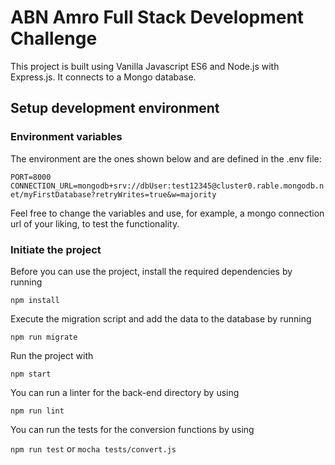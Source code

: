 # ABN Amro Full Stack Development Challenge

This project is built using Vanilla Javascript ES6 and Node.js with Express.js. It connects to a Mongo database.

## Setup development environment

### Environment variables

The environment are the ones shown below and are defined in the .env file:

`PORT=8000`
`CONNECTION_URL=mongodb+srv://dbUser:test12345@cluster0.rable.mongodb.net/myFirstDatabase?retryWrites=true&w=majority`

Feel free to change the variables and use, for example, a mongo connection url of your liking, to test the functionality.

### Initiate the project

Before you can use the project, install the required dependencies by running

`npm install`

Execute the migration script and add the data to the database by running

`npm run migrate`

Run the project with 

`npm start`

You can run a linter for the back-end directory by using 

`npm run lint`

You can run the tests for the conversion functions by using 

`npm run test` or `mocha tests/convert.js`


